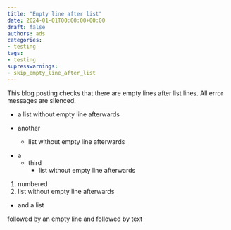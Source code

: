 ```yaml
---
title: "Empty line after list"
date: 2024-01-01T00:00:00+00:00
draft: false
authors: ads
categories:
- testing
tags:
- testing
supresswarnings:
- skip_empty_line_after_list
---
```


This blog posting checks that there are empty lines after list lines.
All error messages are silenced.

- a list
without empty line afterwards

- another
  - list
without empty line afterwards

* a
  * third
    * list
without empty line afterwards

1. numbered
2. list
without empty line afterwards

- and a list

followed by an empty line and
followed by text
